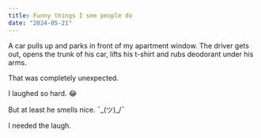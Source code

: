 ```yaml
---
title: Funny things I see people do
date: "2024-05-21"
---
```


A car pulls up and parks in front of my apartment window. The driver gets out, opens the trunk of his car, lifts his t-shirt and rubs deodorant under his arms.

That was completely unexpected. 

I laughed so hard. 😂 

But at least he smells nice. ¯\_(ツ)_/¯

I needed the laugh. 
